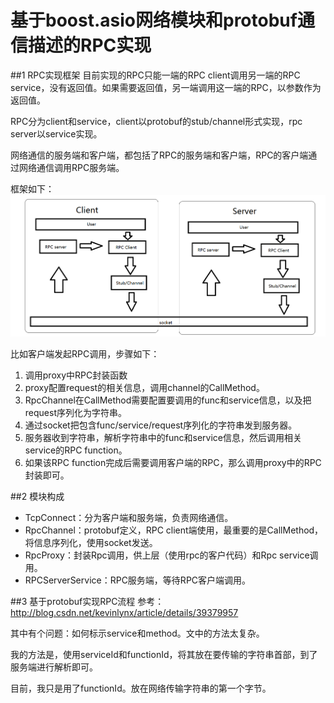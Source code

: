 基于boost.asio网络模块和protobuf通信描述的RPC实现
==

##1 RPC实现框架
目前实现的RPC只能一端的RPC client调用另一端的RPC service，没有返回值。如果需要返回值，另一端调用这一端的RPC，以参数作为返回值。

RPC分为client和service，client以protobuf的stub/channel形式实现，rpc server以service实现。

网络通信的服务端和客户端，都包括了RPC的服务端和客户端，RPC的客户端通过网络通信调用RPC服务端。

框架如下：
![](rpc.png)

比如客户端发起RPC调用，步骤如下：
1. 调用proxy中RPC封装函数
2. proxy配置request的相关信息，调用channel的CallMethod。
3. RpcChannel在CallMethod需要配置要调用的func和service信息，以及把request序列化为字符串。
4. 通过socket把包含func/service/request序列化的字符串发到服务器。
5. 服务器收到字符串，解析字符串中的func和service信息，然后调用相关service的RPC function。
6. 如果该RPC function完成后需要调用客户端的RPC，那么调用proxy中的RPC封装即可。

##2 模块构成
- TcpConnect：分为客户端和服务端，负责网络通信。
- RpcChannel：protobuf定义，RPC client端使用，最重要的是CallMethod，将信息序列化，使用socket发送。
- RpcProxy：封装Rpc调用，供上层（使用rpc的客户代码）和Rpc service调用。
- RPCServerService：RPC服务端，等待RPC客户端调用。

##3 基于protobuf实现RPC流程
参考：
http://blog.csdn.net/kevinlynx/article/details/39379957

其中有个问题：如何标示service和method。文中的方法太复杂。

我的方法是，使用serviceId和functionId，将其放在要传输的字符串首部，到了服务端进行解析即可。

目前，我只是用了functionId。放在网络传输字符串的第一个字节。
